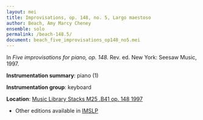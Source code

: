 ```yaml
---
layout: mei
title: Improvisations, op. 148, no. 5, Largo maestoso  
author: Beach, Amy Marcy Cheney
ensemble: solo
permalink: /beach-148.5/
document: beach_five_improvisations_op148_no5.mei
---
```


In *Five improvisations for piano, op. 148.* Rev. ed. New York: Seesaw Music, 1997.

**Instrumentation summary**: piano (1)

**Instrumentation group**: keyboard

**Location**: <a href="https://tufts-primo.hosted.exlibrisgroup.com/permalink/f/bnf7qa/01TUN_ALMA21103597280003851" target="_blank">Music Library Stacks M25 .B41 op. 148 1997</a>
- Other editions available in <a href="https://imslp.org/wiki/5_Improvisations%2C_Op.148_(Beach%2C_Amy_Marcy)" target="_blank">IMSLP</a>
